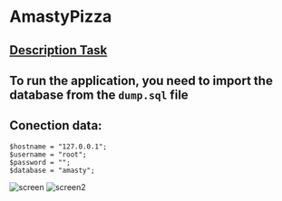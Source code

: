 # AmastyPizza
## [Description Task](https://docs.google.com/document/d/1V8eVBJIRCk7I0V3DTw0GKZKgRUYmzQYaU2EPFUCaufg/edit)
## To run the application, you need to import the database from the ```dump.sql``` file
## Conection data: 

```
$hostname = "127.0.0.1";
$username = "root";
$password = "";
$database = "amasty";

```

![screen](https://user-images.githubusercontent.com/28530542/180618189-70c7dc1c-3555-4ba2-ade7-db61b51e8d77.png)
![screen2](https://user-images.githubusercontent.com/28530542/180618192-7f8288bb-69e3-4ec6-8964-cd86cf32dafc.png)
